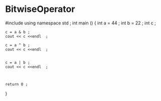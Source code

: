 # BitwiseOperator


#include <iostream> 
using namespace std ;
int main ()
{
    int a = 44 ;
    int b = 22 ;
    int c ;

    c = a & b ;
    cout << c <<endl  ;

    c = a ^ b ;
    cout << c <<endl  ;
    
    
    c = a | b ;
    cout << c <<endl  ;



    return 0 ;

}
